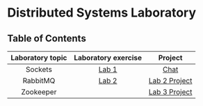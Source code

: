 # Distributed Systems Laboratory

## Table of Contents
| Laboratory topic | Laboratory exercise | Project |
|:-------------:|:-------------:|:-----:|
| Sockets | [Lab 1](https://github.com/maciektr/distributed_lab/tree/master/lab1) | [Chat](https://github.com/maciektr/distributed_lab/tree/master/chat) |
| RabbitMQ | [Lab 2](https://github.com/maciektr/distributed_lab/tree/master/lab2) | [Lab 2 Project](https://github.com/maciektr/distributed_lab/tree/master/lab2_project) |
| Zookeeper |  | [Lab 3 Project](https://github.com/maciektr/distributed_lab/tree/master/lab3) |
